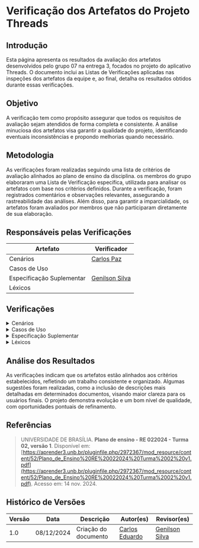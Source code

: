 # Verificação dos Artefatos do Projeto Threads

## Introdução

Esta página apresenta os resultados da avaliação dos artefatos desenvolvidos pelo grupo 07 na entrega 3, focados no projeto do aplicativo Threads. O documento inclui as Listas de Verificações aplicadas nas inspeções dos artefatos da equipe e, ao final, detalha os resultados obtidos durante essas verificações.

## Objetivo

A verificação tem como propósito assegurar que todos os requisitos de avaliação sejam atendidos de forma completa e consistente. A análise minuciosa dos artefatos visa garantir a qualidade do projeto, identificando eventuais inconsistências e propondo melhorias quando necessário.

## Metodologia

As verificações foram realizadas seguindo uma lista de critérios de avaliação alinhados ao plano de ensino da disciplina. os membros do grupo elaboraram uma Lista de Verificação específica, utilizada para analisar os artefatos com base nos critérios definidos. Durante a verificação, foram registrados comentários e observações relevantes, assegurando a rastreabilidade das análises. Além disso, para garantir a imparcialidade, os artefatos foram avaliados por membros que não participaram diretamente de sua elaboração.

## Responsáveis pelas Verificações

| Artefato                | Verificador                                        |
| ----------------------- | -------------------------------------------------- |
| Cenários | [Carlos Paz](https://github.com/dudupaz)           |
| Casos de Uso  |  |
| Especificação Suplementar   | [Genilson Silva](https://github.com/GenilsonJrs) |
| Léxicos                 |    |

## Verificações

<details>
  <summary>Cenários</summary>

  <!-- Técnicas de priorização  -->
  <h2>Lista de Verificação</h2>

  <div style="text-align: center;">
    <p><strong>Tabela: </strong></p>
  </div>

<table border="1">
  <tr>
    <th>Número</th>
    <th>Critério</th>
    <th>Avaliação</th>
    <th>Fonte</th>
  </tr>
  <tr>
    <td></td>
    <td></td>
    <td></td>
    <td><span></a></td>
  </tr>
</table>

<h2>Verificação</h2>
<p></p>

<h2>Sugestões</h2>
<p></p>

<h2>Gravação</h2>
<p>O vídeo pode ser visto direto no <a href="">YouTube.</a></p>

<div style="text-align: center;">
  <p>Vídeo </p>
</div>

<iframe width="560" height="315" src="" title="YouTube video player" frameborder="0" allow="accelerometer; autoplay; clipboard-write; encrypted-media; gyroscope; picture-in-picture; web-share" referrerpolicy="strict-origin-when-cross-origin" allowfullscreen></iframe>

<p style="text-align: center; font-size: 14px;">
    Autor: <a href="" target="_blank"></a>
</p>
</details>

<details>
  <summary>Casos de Uso</summary>

  <!-- Técnicas de priorização  -->
  <h2>Lista de Verificação</h2>

  <div style="text-align: center;">
    <p><strong>Tabela: </strong></p>
  </div>

<table border="1">
  <tr>
    <th>Número</th>
    <th>Critério</th>
    <th>Avaliação</th>
    <th>Fonte</th>
  </tr>
  <tr>
    <td></td>
    <td></td>
    <td></td>
    <td><span></a></td>
  </tr>
</table>

<h2>Verificação</h2>
<p></p>

<h2>Sugestões</h2>
<p></p>

<h2>Gravação</h2>
<p>O vídeo pode ser visto direto no <a href="">YouTube.</a></p>

<div style="text-align: center;">
  <p>Vídeo </p>
</div>

<iframe width="560" height="315" src="" title="YouTube video player" frameborder="0" allow="accelerometer; autoplay; clipboard-write; encrypted-media; gyroscope; picture-in-picture; web-share" referrerpolicy="strict-origin-when-cross-origin" allowfullscreen></iframe>

<p style="text-align: center; font-size: 14px;">
    Autor: <a href="" target="_blank"></a>
</p>
</details>

<details>
  <summary>Especificação Suplementar</summary>

  <!-- Técnicas de priorização  -->
  <h2>Lista de Verificação</h2>

  <div style="text-align: center;">
    <p><strong>Tabela: </strong></p>
  </div>

<table border="1">
  <tr>
    <th>Número</th>
    <th>Critério</th>
    <th>Avaliação</th>
    <th>Fonte</th>
  </tr>
  <tr>
    <td></td>
    <td></td>
    <td></td>
    <td><span></a></td>
  </tr>
</table>

<h2>Verificação</h2>
<p></p>

<h2>Sugestões</h2>
<p></p>

<h2>Gravação</h2>
<p>O vídeo pode ser visto direto no <a href="">YouTube.</a></p>

<div style="text-align: center;">
  <p>Vídeo </p>
</div>

<iframe width="560" height="315" src="" title="YouTube video player" frameborder="0" allow="accelerometer; autoplay; clipboard-write; encrypted-media; gyroscope; picture-in-picture; web-share" referrerpolicy="strict-origin-when-cross-origin" allowfullscreen></iframe>

<p style="text-align: center; font-size: 14px;">
    Autor: <a href="" target="_blank"></a>
</p>
</details>

<details>
<summary>Léxicos</summary>

  <!-- Técnicas de priorização  -->
  <h2>Lista de Verificação</h2>

  <div style="text-align: center;">
    <p><strong>Tabela: </strong></p>
  </div>

<table border="1">
  <tr>
    <th>Número</th>
    <th>Critério</th>
    <th>Avaliação</th>
    <th>Fonte</th>
  </tr>
  <tr>
    <td></td>
    <td></td>
    <td></td>
    <td><span></a></td>
  </tr>
</table>

<h2>Verificação</h2>
<p></p>

<h2>Sugestões</h2>
<p></p>

<h2>Gravação</h2>
<p>O vídeo pode ser visto direto no <a href="">YouTube.</a></p>

<div style="text-align: center;">
  <p>Vídeo </p>
</div>

<iframe width="560" height="315" src="" title="YouTube video player" frameborder="0" allow="accelerometer; autoplay; clipboard-write; encrypted-media; gyroscope; picture-in-picture; web-share" referrerpolicy="strict-origin-when-cross-origin" allowfullscreen></iframe>

<p style="text-align: center; font-size: 14px;">
    Autor: <a href="" target="_blank"></a>
</p>
</details>

## Análise dos Resultados

As verificações indicam que os artefatos estão alinhados aos critérios estabelecidos, refletindo um trabalho consistente e organizado. Algumas sugestões foram realizadas, como a inclusão de descrições mais detalhadas em determinados documentos, visando maior clareza para os usuários finais. O projeto demonstra evolução e um bom nível de qualidade, com oportunidades pontuais de refinamento.

## Referências

> UNIVERSIDADE DE BRASÍLIA. **Plano de ensino - RE 022024 - Turma 02, versão 1**. Disponível em: [https://aprender3.unb.br/pluginfile.php/2972367/mod_resource/content/52/Plano_de_Ensino%20RE%20022024%20Turma%2002%20v1.pdf](https://aprender3.unb.br/pluginfile.php/2972367/mod_resource/content/52/Plano_de_Ensino%20RE%20022024%20Turma%2002%20v1.pdf). Acesso em: 14 nov. 2024.

## Histórico de Versões

| **Versão** | **Data**   | **Descrição**                  | **Autor(es)**                                      | **Revisor(es)**                                    |
| ---------- | ---------- | ------------------------------ | -------------------------------------------------- | -------------------------------------------------- |
| 1.0        | 08/12/2024 | Criação do documento           | [Carlos Eduardo](https://github.com/dudupaz) | [Genilson Silva](https://github.com/GenilsonJrs)   |

